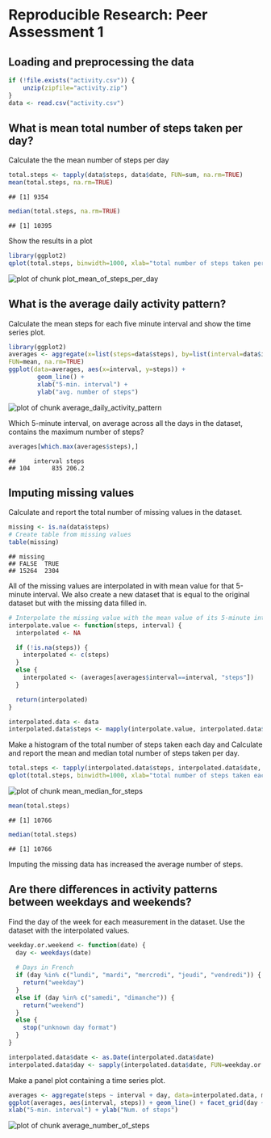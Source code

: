# Reproducible Research: Peer Assessment 1

## Loading and preprocessing the data


```r
if (!file.exists("activity.csv")) {
    unzip(zipfile="activity.zip")
}
data <- read.csv("activity.csv")
```
## What is mean total number of steps taken per day?

Calculate the the mean number of steps per day

```r
total.steps <- tapply(data$steps, data$date, FUN=sum, na.rm=TRUE)
mean(total.steps, na.rm=TRUE)
```

```
## [1] 9354
```

```r
median(total.steps, na.rm=TRUE)
```

```
## [1] 10395
```

Show the results in a plot

```r
library(ggplot2)
qplot(total.steps, binwidth=1000, xlab="total number of steps taken per day")
```

![plot of chunk plot_mean_of_steps_per_day](figure/plot_mean_of_steps_per_day.png) 
## What is the average daily activity pattern?

Calculate the mean steps for each five minute interval and show the time series plot.

```r
library(ggplot2)
averages <- aggregate(x=list(steps=data$steps), by=list(interval=data$interval),
FUN=mean, na.rm=TRUE)
ggplot(data=averages, aes(x=interval, y=steps)) +
        geom_line() +
        xlab("5-min. interval") +
        ylab("avg. number of steps")
```

![plot of chunk average_daily_activity_pattern](figure/average_daily_activity_pattern.png) 

Which 5-minute interval, on average across all the days in the dataset, contains the maximum number of steps?

```r
averages[which.max(averages$steps),]
```

```
##     interval steps
## 104      835 206.2
```

## Imputing missing values

Calculate and report the total number of missing values in the dataset.

```r
missing <- is.na(data$steps)
# Create table from missing values
table(missing)
```

```
## missing
## FALSE  TRUE 
## 15264  2304
```
All of the missing values are interpolated in with mean value for that 5-minute interval.
We also create a new dataset that is equal to the original dataset but with the missing data filled in.

```r
# Interpolate the missing value with the mean value of its 5-minute interval
interpolate.value <- function(steps, interval) {
  interpolated <- NA

  if (!is.na(steps)) {
    interpolated <- c(steps)
  }
  else {
    interpolated <- (averages[averages$interval==interval, "steps"])
  }

  return(interpolated)
}

interpolated.data <- data
interpolated.data$steps <- mapply(interpolate.value, interpolated.data$steps, interpolated.data$interval)
```
Make a histogram of the total number of steps taken each day and Calculate and report the mean and median total number of steps taken per day.

```r
total.steps <- tapply(interpolated.data$steps, interpolated.data$date, FUN=sum)
qplot(total.steps, binwidth=1000, xlab="total number of steps taken each day")
```

![plot of chunk mean_median_for_steps](figure/mean_median_for_steps.png) 

```r
mean(total.steps)
```

```
## [1] 10766
```

```r
median(total.steps)
```

```
## [1] 10766
```
Imputing the missing data has increased the average number of steps. 

## Are there differences in activity patterns between weekdays and weekends?
Find the day of the week for each measurement in the dataset. Use the dataset with the interpolated values.

```r
weekday.or.weekend <- function(date) {
  day <- weekdays(date)
  
  # Days in French
  if (day %in% c("lundi", "mardi", "mercredi", "jeudi", "vendredi")) {
    return("weekday")
  }
  else if (day %in% c("samedi", "dimanche")) {
    return("weekend")
  }
  else {
    stop("unknown day format")
  }
}

interpolated.data$date <- as.Date(interpolated.data$date)
interpolated.data$day <- sapply(interpolated.data$date, FUN=weekday.or.weekend)
```
Make a panel plot containing a time series plot. 

```r
averages <- aggregate(steps ~ interval + day, data=interpolated.data, mean)
ggplot(averages, aes(interval, steps)) + geom_line() + facet_grid(day ~ .) +
xlab("5-min. interval") + ylab("Num. of steps")
```

![plot of chunk average_number_of_steps](figure/average_number_of_steps.png) 
